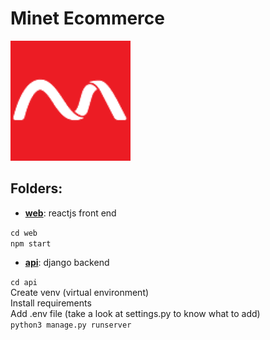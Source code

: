 # Minet Ecommerce

![Minet Logo](./web/public/favicon.png)


## Folders:
- [**web**](https://github.com/Minet-Kenya/minet-ecommerce/tree/main/web): reactjs front end

`cd web` <br />
`npm start` <br />

- [**api**](https://github.com/Minet-Kenya/minet-ecommerce/tree/main/backend): django backend

`cd api` <br />
Create venv (virtual environment) <br />
Install requirements <br />
Add .env file (take a look at settings.py to know what to add) <br />
`python3 manage.py runserver` <br />


